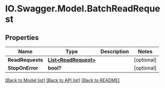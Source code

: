 # IO.Swagger.Model.BatchReadRequest
## Properties

Name | Type | Description | Notes
------------ | ------------- | ------------- | -------------
**ReadRequests** | [**List&lt;ReadRequest&gt;**](ReadRequest.md) |  | [optional] 
**StopOnError** | **bool?** |  | [optional] 

[[Back to Model list]](../README.md#documentation-for-models) [[Back to API list]](../README.md#documentation-for-api-endpoints) [[Back to README]](../README.md)


